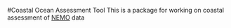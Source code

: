 #Coastal Ocean Assessment Tool
This is a package for working on coastal assessment of [NEMO](https://www.seadatanet.org/Software/NEMO) data
